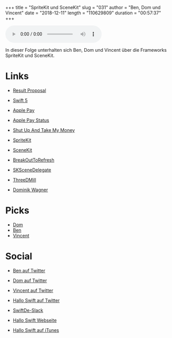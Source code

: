 +++
title = "SpriteKit und SceneKit"
slug = "031"
author = "Ben, Dom und Vincent"
date = "2018-12-11"
length = "110629809"
duration = "00:57:37"
+++

<audio controls>
    <source src="https://media.hallo-swift.de/file/halloswift/031.mp3" type="audio/mp3">
</audio>

In dieser Folge unterhalten sich Ben, Dom und Vincent über die Frameworks SpriteKit und SceneKit.

# Links

- [Result Proposal](https://forums.swift.org/t/accepted-with-modifications-se-0235-add-result-to-the-standard-library/18603)

- [Swift 5](https://swift.org/download/#snapshots)

- [Apple Pay](https://www.apple.com/de/apple-pay/)
- [Apple Pay Status](https://isapplepayavailableingermanyyet.com)
- [Shut Up And Take My Money](https://www.youtube.com/watch?v=KopWe2ZpVQI)

- [SpriteKit](https://developer.apple.com/spritekit/)
- [SceneKit](https://developer.apple.com/scenekit/)
- [BreakOutToRefresh](https://github.com/dasdom/BreakOutToRefresh)

- [SKSceneDelegate](https://developer.apple.com/documentation/spritekit/skscenedelegate)

- [ThreeDMill](https://itunes.apple.com/de/app/3d-mill/id1317617167?l=en&mt=8)

- [Dominik Wagner](https://freakshow.fm/fs220-mein-hotel-brennt)

# Picks

- [Dom](https://github.com/subethaedit/SubEthaEdit)
- [Ben](https://adventofcode.com/2018)
- [Vincent](https://github.com/kishikawakatsumi/Kuery)

# Social

- [Ben auf Twitter](https://twitter.com/benchr)
- [Dom auf Twitter](https://twitter.com/swiftpainless)
- [Vincent auf Twitter](https://twitter.com/regexident)
- [Hallo Swift auf Twitter](https://twitter.com/hallo_swift)
- [SwiftDe-Slack](http://slack.swiftde.net)

- [Hallo Swift Webseite](http://hallo-swift.de)
- [Hallo Swift auf iTunes](https://itunes.apple.com/de/podcast/hallo-swift/id1225721421?mt=2)
